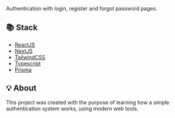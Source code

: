 
Authentication with login, register and forgot password pages.




## 📚 Stack

- [ReactJS](https://reactjs.org/)
- [NextJS](https://nextjs.org/)
- [TailwindCSS](https://tailwindcss.com/)
- [Typescript](https://www.typescriptlang.org/)
- [Prisma](https://www.prisma.io/)

## 💡 About

This project was created with the purpose of learning how a simple authentication system works, using modern web tools.
